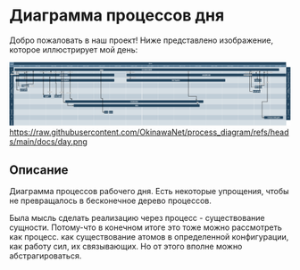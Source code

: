 # Диаграмма процессов дня

Добро пожаловать в наш проект! Ниже представлено изображение, которое иллюстрирует мой день:

[![Day](./docs/day.png)](./docs/day.png)
https://raw.githubusercontent.com/OkinawaNet/process_diagram/refs/heads/main/docs/day.png

## Описание

Диаграмма процессов рабочего дня. Есть некоторые упрощения, чтобы не превращалось в бесконечное дерево процессов. 

Была мысль сделать реализацию через процесс - существование сущности. Потому-что в конечном итоге это тоже можно рассмотреть как процесс. как существование атомов в определенной конфигурации, как работу сил, их связывающих. Но от этого вполне можно абстрагироваться.

